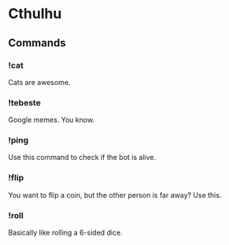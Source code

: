 # Cthulhu

## Commands

### !cat

Cats are awesome.

### !tebeste

Google memes. You know.

### !ping

Use this command to check if the bot is alive.

### !flip

You want to flip a coin, but the other person is far away? Use this.

### !roll

Basically like rolling a 6-sided dice.

